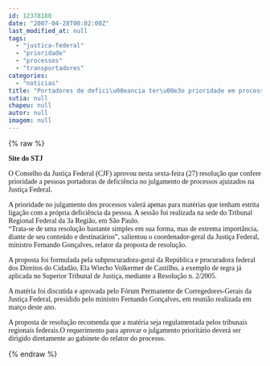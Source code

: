 ```yaml
---
id: 12378180
date: "2007-04-28T00:02:00Z"
last_modified_at: null
tags:
  - "justica-federal"
  - "prioridade"
  - "processos"
  - "transportadores"
categories:
  - "noticias"
title: "Portadores de defici\u00eancia ter\u00e3o prioridade em processos ajuizados na Justi\u00e7a Federal"
sutia: null
chapeu: null
autor: null
imagem: null
---
```

{% raw %}
<p><P><STRONG><FONT face=Verdana>Site do STJ</FONT></STRONG></P></p>
<p><P><FONT face=Verdana>O Conselho da Justiça Federal (CJF) aprovou nesta sexta-feira (27) resolução que confere prioridade a pessoas portadoras de deficiência no julgamento de processos ajuizados na Justiça Federal. </FONT></P></p>
<p><P><FONT face=Verdana>A prioridade no julgamento dos processos valerá apenas para matérias que tenham estrita ligação com a própria deficiência da pessoa. A sessão foi realizada na sede do Tribunal Regional Federal da 3a Região, em São Paulo. <BR>“Trata-se de uma resolução bastante simples em sua forma, mas de extrema importância, diante de seu conteúdo e destinatários”, salientou o coordenador-geral da Justiça Federal, ministro Fernando Gonçalves, relator da proposta de resolução. </FONT></P></p>
<p><P><FONT face=Verdana>A proposta foi formulada pela subprocuradora-geral da República e procuradora federal dos Direitos do Cidadão, Ela Wiecho Volkermer de Castilho, a exemplo de regra já aplicada no Superior Tribunal de Justiça, mediante a Resolução n. 2/2005. </FONT></P></p>
<p><P><FONT face=Verdana>A matéria foi discutida e aprovada pelo Fórum Permanente de Corregedores-Gerais da Justiça Federal, presidido pelo ministro Fernando Gonçalves, em reunião realizada em março deste ano. </FONT></P></p>
<p><P><FONT face=Verdana>A proposta de resolução recomenda que a matéria seja regulamentada pelos tribunais regionais federais.O requerimento para aprovar o julgamento prioritário deverá ser dirigido diretamente ao gabinete do relator do processo.</FONT></P> </p>
{% endraw %}